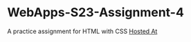 # WebApps-S23-Assignment-4
A practice assignment for HTML with CSS
[Hosted At](https://44-563-web-apps-s23.github.io/44563-webapps-s23-assignment4-Greeshma0911/)